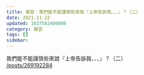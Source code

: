 ```yaml
---
title: 複習：我們能不能謹慎些來說『上帝告訴我、、、』？（二）
date: 2021-11-22
updated: 1637582400000
category: 複習
tags: []
sidebar: 
---
```


<p>我們能不能謹慎些來說『上帝告訴我、、、』？（二）<br/>
<a href="/posts/269192284" target="_blank">/posts/269192284</a></p>
<p> </p>
